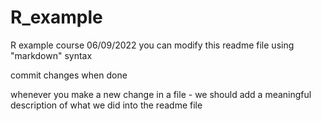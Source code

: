 # R_example
R example course 06/09/2022
you can modify this readme file using "markdown" syntax

commit changes when done

whenever you make a new change in a file - we should add a meaningful description of what we did into the readme file
